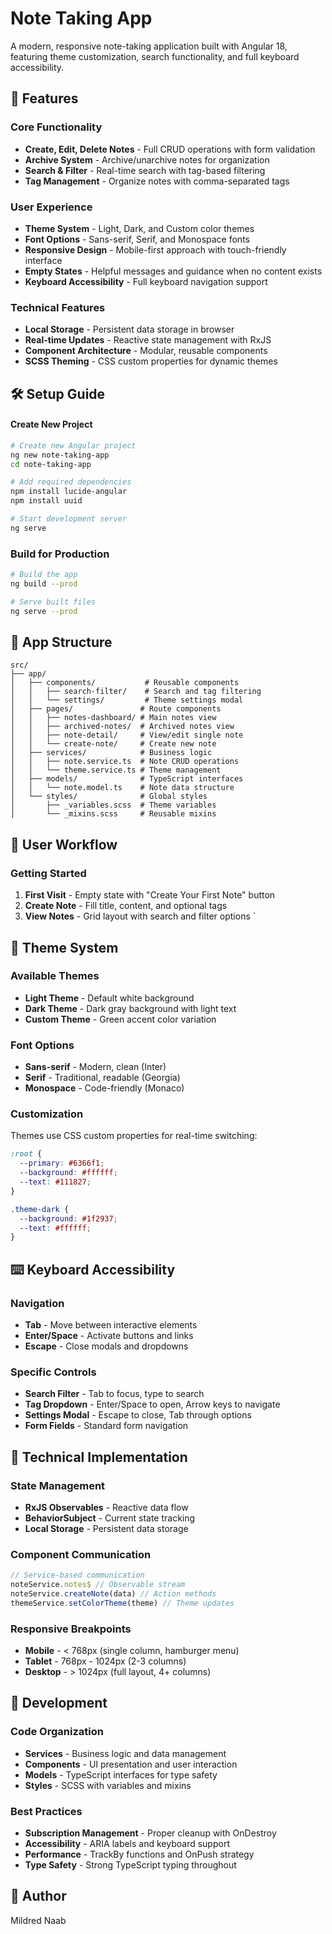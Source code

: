 # Note Taking App

A modern, responsive note-taking application built with Angular 18, featuring theme customization, search functionality, and full keyboard accessibility.

## 🚀 Features

### Core Functionality
- **Create, Edit, Delete Notes** - Full CRUD operations with form validation
- **Archive System** - Archive/unarchive notes for organization
- **Search & Filter** - Real-time search with tag-based filtering
- **Tag Management** - Organize notes with comma-separated tags

### User Experience
- **Theme System** - Light, Dark, and Custom color themes
- **Font Options** - Sans-serif, Serif, and Monospace fonts
- **Responsive Design** - Mobile-first approach with touch-friendly interface
- **Empty States** - Helpful messages and guidance when no content exists
- **Keyboard Accessibility** - Full keyboard navigation support

### Technical Features
- **Local Storage** - Persistent data storage in browser
- **Real-time Updates** - Reactive state management with RxJS
- **Component Architecture** - Modular, reusable components
- **SCSS Theming** - CSS custom properties for dynamic themes

## 🛠️ Setup Guide

#### Create New Project
```bash
# Create new Angular project
ng new note-taking-app
cd note-taking-app

# Add required dependencies
npm install lucide-angular
npm install uuid

# Start development server
ng serve
```

### Build for Production
```bash
# Build the app
ng build --prod

# Serve built files
ng serve --prod
```

## 📁 App Structure

```
src/
├── app/
│   ├── components/           # Reusable components
│   │   ├── search-filter/    # Search and tag filtering
│   │   └── settings/         # Theme settings modal
│   ├── pages/               # Route components
│   │   ├── notes-dashboard/ # Main notes view
│   │   ├── archived-notes/  # Archived notes view
│   │   ├── note-detail/     # View/edit single note
│   │   └── create-note/     # Create new note
│   ├── services/            # Business logic
│   │   ├── note.service.ts  # Note CRUD operations
│   │   └── theme.service.ts # Theme management
│   ├── models/              # TypeScript interfaces
│   │   └── note.model.ts    # Note data structure
│   └── styles/              # Global styles
│       ├── _variables.scss  # Theme variables
│       └── _mixins.scss     # Reusable mixins
```

## 🎯 User Workflow

### Getting Started
1. **First Visit** - Empty state with "Create Your First Note" button
2. **Create Note** - Fill title, content, and optional tags
3. **View Notes** - Grid layout with search and filter options
`

## 🎨 Theme System

### Available Themes
- **Light Theme** - Default white background
- **Dark Theme** - Dark gray background with light text
- **Custom Theme** - Green accent color variation

### Font Options
- **Sans-serif** - Modern, clean (Inter)
- **Serif** - Traditional, readable (Georgia)
- **Monospace** - Code-friendly (Monaco)

### Customization
Themes use CSS custom properties for real-time switching:
```scss
:root {
  --primary: #6366f1;
  --background: #ffffff;
  --text: #111827;
}

.theme-dark {
  --background: #1f2937;
  --text: #ffffff;
}
```

## ⌨️ Keyboard Accessibility

### Navigation
- **Tab** - Move between interactive elements
- **Enter/Space** - Activate buttons and links
- **Escape** - Close modals and dropdowns

### Specific Controls
- **Search Filter** - Tab to focus, type to search
- **Tag Dropdown** - Enter/Space to open, Arrow keys to navigate
- **Settings Modal** - Escape to close, Tab through options
- **Form Fields** - Standard form navigation

## 🔧 Technical Implementation

### State Management
- **RxJS Observables** - Reactive data flow
- **BehaviorSubject** - Current state tracking
- **Local Storage** - Persistent data storage

### Component Communication
```typescript
// Service-based communication
noteService.notes$ // Observable stream
noteService.createNote(data) // Action methods
themeService.setColorTheme(theme) // Theme updates
```

### Responsive Breakpoints
- **Mobile** - < 768px (single column, hamburger menu)
- **Tablet** - 768px - 1024px (2-3 columns)
- **Desktop** - > 1024px (full layout, 4+ columns)

## 🧪 Development

### Code Organization
- **Services** - Business logic and data management
- **Components** - UI presentation and user interaction
- **Models** - TypeScript interfaces for type safety
- **Styles** - SCSS with variables and mixins

### Best Practices
- **Subscription Management** - Proper cleanup with OnDestroy
- **Accessibility** - ARIA labels and keyboard support
- **Performance** - TrackBy functions and OnPush strategy
- **Type Safety** - Strong TypeScript typing throughout


## 📄 Author

Mildred Naab